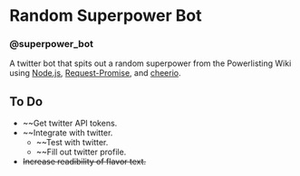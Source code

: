 # Random Superpower Bot
### @superpower_bot
A twitter bot that spits out a random superpower from the Powerlisting Wiki using [Node.js](https://nodejs.org/en/), [Request-Promise](https://github.com/request/request-promise), and [cheerio](https://github.com/cheeriojs/cheerio).

## To Do
- ~~Get twitter API tokens.
- ~~Integrate with twitter.
	- ~~Test with twitter.
	- ~~Fill out twitter profile.
- ~~Increase readibility of flavor text.~~

